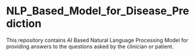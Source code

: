 # NLP_Based_Model_for_Disease_Prediction

This repository contains AI Based Natural Language Processing Model for providing answers to the questions asked by the clinician or patient.
